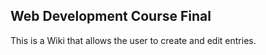 Web Development Course Final
----------------------------
This is a Wiki that allows the user to create and edit entries.